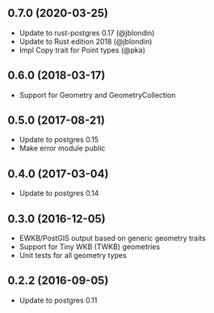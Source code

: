 ## 0.7.0 (2020-03-25)

* Update to rust-postgres 0.17 (@jblondin)
* Update to Rust edition 2018 (@jblondin)
* Impl Copy trait for Point types (@pka)

## 0.6.0 (2018-03-17)

* Support for Geometry and GeometryCollection

## 0.5.0 (2017-08-21)

* Update to postgres 0.15
* Make error module public

## 0.4.0 (2017-03-04)

* Update to postgres 0.14

## 0.3.0 (2016-12-05)

* EWKB/PostGIS output based on generic geometry traits
* Support for Tiny WKB (TWKB) geometries
* Unit tests for all geometry types

## 0.2.2 (2016-09-05)

* Update to postgres 0.11
